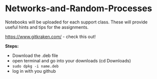 # Networks-and-Random-Processes

Notebooks will be uploaded for each support class. These will provide useful hints and tips for the assignments. 

https://www.gitkraken.com/ - check this out!

**Steps:**
- Download the .deb file
- open terminal and go into your downloads (cd Downloads)
- `sudo dpkg -i name.deb`
- log in with you github

